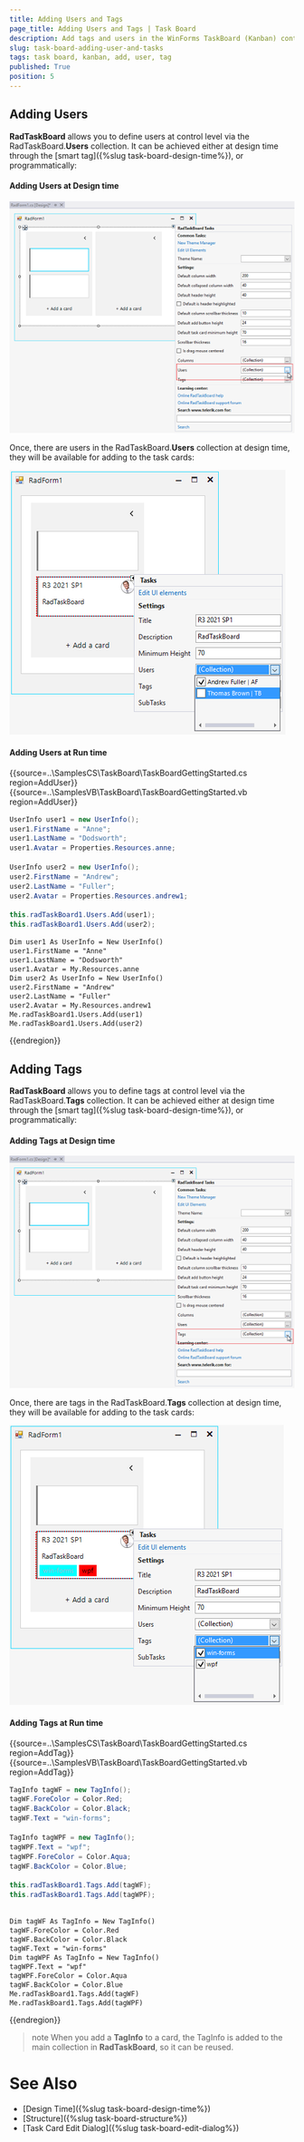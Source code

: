 ```yaml
---
title: Adding Users and Tags
page_title: Adding Users and Tags | Task Board
description: Add tags and users in the WinForms TaskBoard (Kanban) control.
slug: task-board-adding-user-and-tasks
tags: task board, kanban, add, user, tag
published: True
position: 5  
---
```


## Adding Users

**RadTaskBoard** allows you to define users at control level via the RadTaskBoard.**Users** collection. It can be achieved either at design time through the [smart tag]({%slug task-board-design-time%}), or programmatically:  

#### Adding Users at Design time
 
![task-board-adding-user-and-tasks 001](images/task-board-adding-user-and-tasks001.png)

Once, there are users in the RadTaskBoard.**Users** collection at design time, they will be available for adding to the task cards:

![task-board-adding-user-and-tasks 002](images/task-board-adding-user-and-tasks002.png)

#### Adding Users at Run time

{{source=..\SamplesCS\TaskBoard\TaskBoardGettingStarted.cs region=AddUser}} 
{{source=..\SamplesVB\TaskBoard\TaskBoardGettingStarted.vb region=AddUser}} 

````C#
UserInfo user1 = new UserInfo();
user1.FirstName = "Anne";
user1.LastName = "Dodsworth";
user1.Avatar = Properties.Resources.anne;

UserInfo user2 = new UserInfo();
user2.FirstName = "Andrew";
user2.LastName = "Fuller";
user2.Avatar = Properties.Resources.andrew1;

this.radTaskBoard1.Users.Add(user1);
this.radTaskBoard1.Users.Add(user2);

````
````VB.NET
Dim user1 As UserInfo = New UserInfo()
user1.FirstName = "Anne"
user1.LastName = "Dodsworth"
user1.Avatar = My.Resources.anne
Dim user2 As UserInfo = New UserInfo()
user2.FirstName = "Andrew"
user2.LastName = "Fuller"
user2.Avatar = My.Resources.andrew1
Me.radTaskBoard1.Users.Add(user1)
Me.radTaskBoard1.Users.Add(user2)

````

{{endregion}}  

## Adding Tags

**RadTaskBoard** allows you to define tags at control level via the RadTaskBoard.**Tags** collection. It can be achieved either at design time through the [smart tag]({%slug task-board-design-time%}), or programmatically: 

#### Adding Tags at Design time

![task-board-adding-user-and-tasks 003](images/task-board-adding-user-and-tasks003.png)

Once, there are tags in the RadTaskBoard.**Tags** collection at design time, they will be available for adding to the task cards:

![task-board-adding-user-and-tasks 004](images/task-board-adding-user-and-tasks004.png)

#### Adding Tags at Run time

{{source=..\SamplesCS\TaskBoard\TaskBoardGettingStarted.cs region=AddTag}} 
{{source=..\SamplesVB\TaskBoard\TaskBoardGettingStarted.vb region=AddTag}} 

````C#
TagInfo tagWF = new TagInfo();
tagWF.ForeColor = Color.Red;
tagWF.BackColor = Color.Black;
tagWF.Text = "win-forms";

TagInfo tagWPF = new TagInfo();
tagWPF.Text = "wpf";
tagWPF.ForeColor = Color.Aqua;
tagWF.BackColor = Color.Blue;

this.radTaskBoard1.Tags.Add(tagWF);
this.radTaskBoard1.Tags.Add(tagWPF);

````
````VB.NET

Dim tagWF As TagInfo = New TagInfo()
tagWF.ForeColor = Color.Red
tagWF.BackColor = Color.Black
tagWF.Text = "win-forms"
Dim tagWPF As TagInfo = New TagInfo()
tagWPF.Text = "wpf"
tagWPF.ForeColor = Color.Aqua
tagWF.BackColor = Color.Blue
Me.radTaskBoard1.Tags.Add(tagWF)
Me.radTaskBoard1.Tags.Add(tagWPF)

````

{{endregion}} 
 
>note When you add a **TagInfo** to a card, the TagInfo is added to the main collection in **RadTaskBoard**, so it can be reused.
  
# See Also

* [Design Time]({%slug task-board-design-time%})
* [Structure]({%slug task-board-structure%})
* [Task Card Edit Dialog]({%slug task-board-edit-dialog%})
 
        
